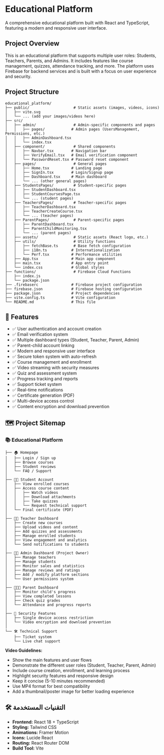 # Educational Platform

A comprehensive educational platform built with React and TypeScript, featuring a modern and responsive user interface.

## Project Overview

This is an educational platform that supports multiple user roles: Students, Teachers, Parents, and Admins. It includes features like course management, quizzes, attendance tracking, and more. The platform uses Firebase for backend services and is built with a focus on user experience and security.

## Project Structure

```
educational_platform/
├── public/                    # Static assets (images, videos, icons)
│   ├── vite.svg
│   └── ... (add your images/videos here)
├── src/
│   ├── admin/                 # Admin-specific components and pages
│   │   ├── pages/            # Admin pages (UsersManagement, Permissions, etc.)
│   │   ├── AdminDashboard.tsx
│   │   └── index.tsx
│   ├── component/             # Shared components
│   │   ├── Navbar.tsx        # Navigation bar
│   │   ├── VerifyEmail.tsx   # Email verification component
│   │   └── PasswordReset.tsx # Password reset component
│   ├── pages/                 # General pages
│   │   ├── Home.tsx          # Landing page
│   │   ├── SignIn.tsx        # Login/Signup page
│   │   ├── Dashboard.tsx     # Main dashboard
│   │   └── ... (other general pages)
│   ├── StudentsPages/         # Student-specific pages
│   │   ├── StudentDashboard.tsx
│   │   ├── StudentCoursesPage.tsx
│   │   └── ... (student pages)
│   ├── TeachersPages/         # Teacher-specific pages
│   │   ├── TeacherDashboard.tsx
│   │   ├── TeacherCreateCourse.tsx
│   │   └── ... (teacher pages)
│   ├── ParentPages/           # Parent-specific pages
│   │   ├── ParentDashboard.tsx
│   │   ├── ParentChildMonitoring.tsx
│   │   └── ... (parent pages)
│   ├── assets/                # Static assets (React logo, etc.)
│   ├── utils/                 # Utility functions
│   │   ├── fetchBase.ts       # Base fetch configuration
│   │   ├── i18n.ts           # Internationalization
│   │   └── Perf.tsx          # Performance utilities
│   ├── App.tsx               # Main app component
│   ├── main.tsx              # App entry point
│   └── index.css             # Global styles
├── functions/                 # Firebase Cloud Functions
│   ├── index.js
│   └── package.json
├── .firebaserc               # Firebase project configuration
├── firebase.json             # Firebase hosting configuration
├── package.json              # Project dependencies
├── vite.config.ts            # Vite configuration
└── README.md                 # This file
```



## 🚀 Features

- ✅ User authentication and account creation
- ✅ Email verification system
- ✅ Multiple dashboard types (Student, Teacher, Parent, Admin)
- ✅ Parent-child account linking
- ✅ Modern and responsive user interface
- ✅ Secure token system with auto-refresh
- ✅ Course management and enrollment
- ✅ Video streaming with security measures
- ✅ Quiz and assessment system
- ✅ Progress tracking and reports
- ✅ Support ticket system
- ✅ Real-time notifications
- ✅ Certificate generation (PDF)
- ✅ Multi-device access control
- ✅ Content encryption and download prevention

## 🗺️ Project Sitemap

### 📚 Educational Platform
```
├── 🏠 Homepage
│   ├── Login / Sign up
│   ├── Browse courses
│   ├── Student reviews
│   └── FAQ / Support
│
├── 👩‍🎓 Student Account
│   ├── View enrolled courses
│   ├── Access course content
│   │   ├── Watch videos
│   │   ├── Download attachments
│   │   ├── Take quizzes
│   │   └── Request technical support
│   └── Final certificate (PDF)
│
├── 👨‍🏫 Teacher Dashboard
│   ├── Create new courses
│   ├── Upload videos and content
│   ├── Add quizzes and assessments
│   ├── Manage enrolled students
│   ├── View engagement and analytics
│   └── Send notifications to students
│
├── 🧑‍💼 Admin Dashboard (Project Owner)
│   ├── Manage teachers
│   ├── Manage students
│   ├── Monitor sales and statistics
│   ├── Manage reviews and ratings
│   ├── Add / modify platform sections
│   └── User permissions system
│
├── 👨‍👩‍👧 Parent Dashboard
│   ├── Monitor child's progress
│   ├── View completed lessons
│   ├── Check quiz grades
│   └── Attendance and progress reports
│
├── 🔐 Security Features
│   ├── Single device access restriction
│   └── Video encryption and download prevention
│
└── 🛠️ Technical Support
    ├── Ticket system
    └── Live chat support
```



**Video Guidelines:**
- Show the main features and user flows
- Demonstrate the different user roles (Student, Teacher, Parent, Admin)
- Include course creation, enrollment, and learning process
- Highlight security features and responsive design
- Keep it concise (5-10 minutes recommended)
- Use MP4 format for best compatibility
- Add a thumbnail/poster image for better loading experience

## 🛠️ التقنيات المستخدمة

- **Frontend:** React 18 + TypeScript
- **Styling:** Tailwind CSS
- **Animations:** Framer Motion
- **Icons:** Lucide React
- **Routing:** React Router DOM
- **Build Tool:** Vite


